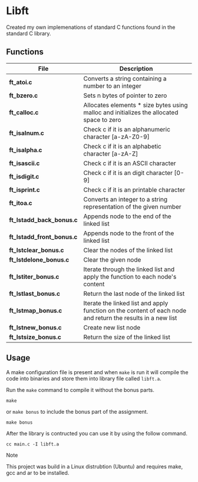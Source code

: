 # Libft
Created my own implemenations of standard C functions found in the standard C library.

## Functions

| File | Description |
| -----| ------------|
| **ft_atoi.c** | Converts a string containing a number to an integer |
| **ft_bzero.c** | Sets n bytes of pointer to zero |
| **ft_calloc.c** | Allocates elements * size bytes using malloc and initializes the allocated space to zero |
| **ft_isalnum.c** | Check c if it is an alphanumeric character \[a-zA-Z0-9\] |
| **ft_isalpha.c** | Check c if it is an alphabetic character \[a-zA-Z\] |
| **ft_isascii.c** | Check c if it is an ASCII character |
| **ft_isdigit.c** | Check c if it is an digit character \[0-9\] |
| **ft_isprint.c** | Check c if it is an printable character |
| **ft_itoa.c** | Converts an integer to a string representation of the given number |
| **ft_lstadd_back_bonus.c** | Appends node to the end of the linked list |
| **ft_lstadd_front_bonus.c**| Appends node to the front of the linked list |
| **ft_lstclear_bonus.c** | Clear the nodes of the linked list |
| **ft_lstdelone_bonus.c** | Clear the given node |
| **ft_lstiter_bonus.c** | Iterate through the linked list and apply the function to each node's content |
| **ft_lstlast_bonus.c** | Return the last node of the linked list |
| **ft_lstmap_bonus.c** | Iterate the linked list and apply function on the content of each node and return the results in a new list |
| **ft_lstnew_bonus.c** | Create new list node |
| **ft_lstsize_bonus.c** | Return the size of the linked list |


## Usage
A make configuration file is present and when `make` is run it will compile the code into binaries and store them into library file called `libft.a`.

Run the `make` command to compile it without the bonus parts.
```
make
```
or `make bonus` to include the bonus part of the assignment.
```
make bonus
```
After the library is contructed you can use it by using the follow command.
```
cc main.c -I libft.a
```
> [!NOTE]
> This project was build in a Linux distrubtion (Ubuntu) and requires make, gcc and ar to be installed.
